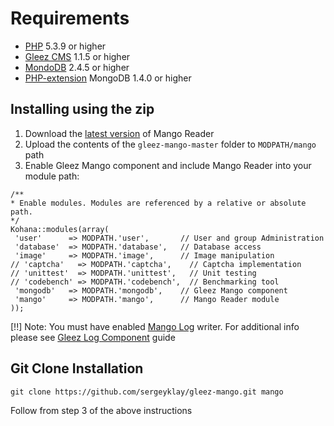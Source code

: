 # Requirements

- [PHP](http://php.net/) 5.3.9 or higher
- [Gleez CMS](http://gleezcms.org/) 1.1.5 or higher
- [MondoDB](http://mongodb.org/) 2.4.5 or higher
- [PHP-extension](http://php.net/manual/en/mongo.installation.php) MongoDB 1.4.0 or higher

## Installing using the zip

1. Download the [latest version](https://github.com/sergeyklay/gleez-mango/archive/master.zip) of Mango Reader
2. Upload the contents of the `gleez-mango-master` folder to `MODPATH/mango` path
3. Enable Gleez Mango component and include Mango Reader into your module path:
~~~
/**
* Enable modules. Modules are referenced by a relative or absolute path.
*/
Kohana::modules(array(
 'user'      => MODPATH.'user',       // User and group Administration
 'database'  => MODPATH.'database',   // Database access
 'image'     => MODPATH.'image',      // Image manipulation
// 'captcha'   => MODPATH.'captcha',    // Captcha implementation
// 'unittest'  => MODPATH.'unittest',   // Unit testing
// 'codebench' => MODPATH.'codebench',  // Benchmarking tool
 'mongodb'   => MODPATH.'mongodb',    // Gleez Mango component
 'mango'     => MODPATH.'mango',      // Mango Reader module
));
~~~

[!!] Note: You must have enabled [Mango Log](http://gleezcms.org/guide/api/Log_Mango) writer.
     For additional info please see [Gleez Log Component](http://gleezcms.org/guide/gleez/logging) guide

## Git Clone Installation

~~~
git clone https://github.com/sergeyklay/gleez-mango.git mango
~~~

Follow from step 3 of the above instructions
